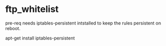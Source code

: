 # ftp_whitelist
pre-req needs iptables-persistent intstalled to keep the rules persistent on reboot.

 apt-get install iptables-persistent 
